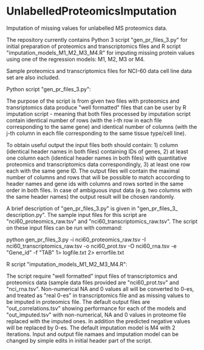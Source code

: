 # UnlabelledProteomicsImputation
Imputation of missing values for unlabelled MS proteomics data.


The repository currently contains Python 3 script "gen_pr_files_3.py" for initial preparation 
of proteomics and transcriptomics files and R script "imputation_models_M1_M2_M3_M4.R" for
imputing missing protein values using one of the regression models: M1, M2, M3 or M4.

Sample proteomics and transcriptomics files for NCI-60 data cell line data set are also included.


Python script "gen_pr_files_3.py": 

The purpose of the script is from given two files with proteomics and transriptomics data produce 
"well formatted" files that can be user by R imputation script - meaning that both files processed
by imputation script contain identical number of rows (with the i-th row in each file corresponding 
to the same gene) and identical number of columns (with the j-th column in each file corresponding 
to the same tissue type/cell line). 

To obtain useful output the input files both should contain: 1) column (identical header names in both
files) containing IDs of genes, 2) at least one column each (identical header names in both files)
with quantitative proteomics and transcriptomics data correspondingly, 3) at least one row each with
the same gene ID. The output files will contain the maximal number of columns and rows that will
be possible to match acccording to header names and gene ids with columns and rows sorted in the same order
in both files. In case of ambiguous input data (e.g. two columns with the same header names) the output
result will be chosen randomly.

A brief description of "gen_pr_files_3.py" is given in "gen_pr_files_3_ description.py".
The sample input files for this script are "nci60_proteomics_raw.tsv" and "nci60_transcriptomics_raw.tsv". 
The script on these input files can be run with command:

python gen_pr_files_3.py -i nci60_proteomics_raw.tsv -I nci60_transcriptomics_raw.tsv -o nci60_prot.tsv -O nci60_rna.tsv -e "Gene_id" -f "TAB" 1> logfile.txt 2> errorfile.txt        


R script "imputation_models_M1_M2_M3_M4.R":

The script require "well formatted" input files of transcriptomics and proteomics data (sample data files
provided are "nci60_prot.tsv" and "nci_rna.tsv". Non-numerical NA and 0 values all will be converted to 
0-es, and treated as "real 0-es" in transcriptomics file and as missing values to be imputed in proteomics 
file. The default output files are "out_correlations.tsv" showing performance for each of the models and 
"out_imputed.tsv" with non-numerical, NA and 0 values in proteome file replaced with the imputed ones. In
addition the predicted negative values will be replaced by 0-es. 
The default imputation model is M4 with 2 iterations. Input and output file namaes and imputation model can be 
changed by simple edits in initial header part of the script.

 

 